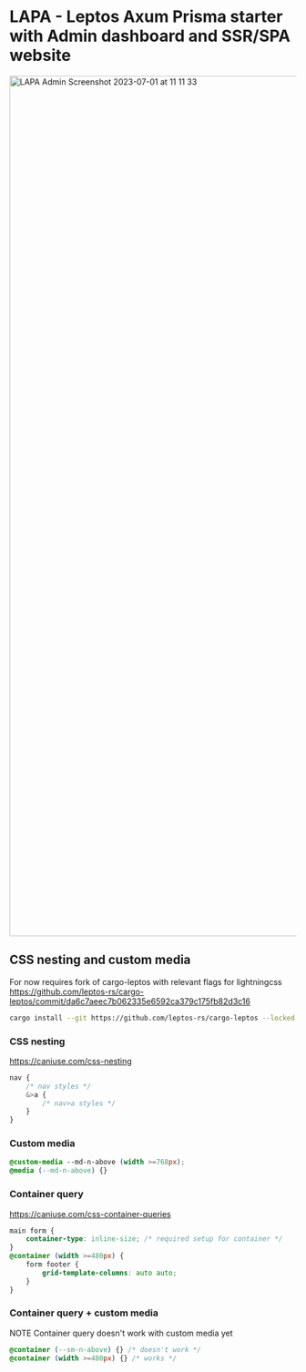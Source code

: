 # LAPA - Leptos Axum Prisma starter with Admin dashboard and SSR/SPA website

<img width="1512" alt="LAPA Admin Screenshot 2023-07-01 at 11 11 33" src="https://github.com/alexichepura/lapa/assets/5582266/21d19e52-8fe1-4497-93e3-49ef488b11df">


## CSS nesting and custom media
For now requires fork of cargo-leptos with relevant flags for lightningcss
https://github.com/leptos-rs/cargo-leptos/commit/da6c7aeec7b062335e6592ca379c175fb82d3c16
```sh
cargo install --git https://github.com/leptos-rs/cargo-leptos --locked cargo-leptos --rev da6c7aeec7b062335e6592ca379c175fb82d3c16
```

### CSS nesting
https://caniuse.com/css-nesting
```css
nav {
    /* nav styles */
	&>a {
        /* nav>a styles */
    }
}
```

### Custom media
```css
@custom-media --md-n-above (width >=768px);
@media (--md-n-above) {}
```

### Container query
https://caniuse.com/css-container-queries

```css
main form {
    container-type: inline-size; /* required setup for container */
}
@container (width >=480px) {
    form footer {
		grid-template-columns: auto auto;
	}
}
```

### Container query + custom media
NOTE Container query doesn't work with custom media yet
```css
@container (--sm-n-above) {} /* doesn't work */
@container (width >=480px) {} /* works */
```
